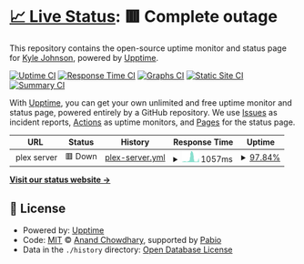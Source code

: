 # [📈 Live Status](https://mooseburgr.github.io/plex-upptime): <!--live status--> **🟥 Complete outage**

This repository contains the open-source uptime monitor and status page for [Kyle Johnson](https://kmj.wtf), powered by [Upptime](https://github.com/upptime/upptime).

[![Uptime CI](https://github.com/mooseburgr/plex-upptime/workflows/Uptime%20CI/badge.svg)](https://github.com/mooseburgr/plex-upptime/actions?query=workflow%3A%22Uptime+CI%22)
[![Response Time CI](https://github.com/mooseburgr/plex-upptime/workflows/Response%20Time%20CI/badge.svg)](https://github.com/mooseburgr/plex-upptime/actions?query=workflow%3A%22Response+Time+CI%22)
[![Graphs CI](https://github.com/mooseburgr/plex-upptime/workflows/Graphs%20CI/badge.svg)](https://github.com/mooseburgr/plex-upptime/actions?query=workflow%3A%22Graphs+CI%22)
[![Static Site CI](https://github.com/mooseburgr/plex-upptime/workflows/Static%20Site%20CI/badge.svg)](https://github.com/mooseburgr/plex-upptime/actions?query=workflow%3A%22Static+Site+CI%22)
[![Summary CI](https://github.com/mooseburgr/plex-upptime/workflows/Summary%20CI/badge.svg)](https://github.com/mooseburgr/plex-upptime/actions?query=workflow%3A%22Summary+CI%22)

With [Upptime](https://upptime.js.org), you can get your own unlimited and free uptime monitor and status page, powered entirely by a GitHub repository. We use [Issues](https://github.com/mooseburgr/plex-upptime/issues) as incident reports, [Actions](https://github.com/mooseburgr/plex-upptime/actions) as uptime monitors, and [Pages](https://mooseburgr.github.io/plex-upptime) for the status page.

<!--start: status pages-->
<!-- This summary is generated by Upptime (https://github.com/upptime/upptime) -->
<!-- Do not edit this manually, your changes will be overwritten -->
<!-- prettier-ignore -->
| URL | Status | History | Response Time | Uptime |
| --- | ------ | ------- | ------------- | ------ |
| <img alt="" src="https://app.plex.tv/desktop/favicon.ico" height="13"> plex server | 🟥 Down | [plex-server.yml](https://github.com/mooseburgr/plex-upptime/commits/HEAD/history/plex-server.yml) | <details><summary><img alt="Response time graph" src="./graphs/plex-server/response-time-week.png" height="20"> 1057ms</summary><br><a href="https://mooseburgr.github.io/plex-upptime/history/plex-server"><img alt="Response time 578" src="https://img.shields.io/endpoint?url=https%3A%2F%2Fraw.githubusercontent.com%2Fmooseburgr%2Fplex-upptime%2FHEAD%2Fapi%2Fplex-server%2Fresponse-time.json"></a><br><a href="https://mooseburgr.github.io/plex-upptime/history/plex-server"><img alt="24-hour response time 624" src="https://img.shields.io/endpoint?url=https%3A%2F%2Fraw.githubusercontent.com%2Fmooseburgr%2Fplex-upptime%2FHEAD%2Fapi%2Fplex-server%2Fresponse-time-day.json"></a><br><a href="https://mooseburgr.github.io/plex-upptime/history/plex-server"><img alt="7-day response time 1057" src="https://img.shields.io/endpoint?url=https%3A%2F%2Fraw.githubusercontent.com%2Fmooseburgr%2Fplex-upptime%2FHEAD%2Fapi%2Fplex-server%2Fresponse-time-week.json"></a><br><a href="https://mooseburgr.github.io/plex-upptime/history/plex-server"><img alt="30-day response time 559" src="https://img.shields.io/endpoint?url=https%3A%2F%2Fraw.githubusercontent.com%2Fmooseburgr%2Fplex-upptime%2FHEAD%2Fapi%2Fplex-server%2Fresponse-time-month.json"></a><br><a href="https://mooseburgr.github.io/plex-upptime/history/plex-server"><img alt="1-year response time 578" src="https://img.shields.io/endpoint?url=https%3A%2F%2Fraw.githubusercontent.com%2Fmooseburgr%2Fplex-upptime%2FHEAD%2Fapi%2Fplex-server%2Fresponse-time-year.json"></a></details> | <details><summary><a href="https://mooseburgr.github.io/plex-upptime/history/plex-server">97.84%</a></summary><a href="https://mooseburgr.github.io/plex-upptime/history/plex-server"><img alt="All-time uptime 96.40%" src="https://img.shields.io/endpoint?url=https%3A%2F%2Fraw.githubusercontent.com%2Fmooseburgr%2Fplex-upptime%2FHEAD%2Fapi%2Fplex-server%2Fuptime.json"></a><br><a href="https://mooseburgr.github.io/plex-upptime/history/plex-server"><img alt="24-hour uptime 87.49%" src="https://img.shields.io/endpoint?url=https%3A%2F%2Fraw.githubusercontent.com%2Fmooseburgr%2Fplex-upptime%2FHEAD%2Fapi%2Fplex-server%2Fuptime-day.json"></a><br><a href="https://mooseburgr.github.io/plex-upptime/history/plex-server"><img alt="7-day uptime 97.84%" src="https://img.shields.io/endpoint?url=https%3A%2F%2Fraw.githubusercontent.com%2Fmooseburgr%2Fplex-upptime%2FHEAD%2Fapi%2Fplex-server%2Fuptime-week.json"></a><br><a href="https://mooseburgr.github.io/plex-upptime/history/plex-server"><img alt="30-day uptime 95.53%" src="https://img.shields.io/endpoint?url=https%3A%2F%2Fraw.githubusercontent.com%2Fmooseburgr%2Fplex-upptime%2FHEAD%2Fapi%2Fplex-server%2Fuptime-month.json"></a><br><a href="https://mooseburgr.github.io/plex-upptime/history/plex-server"><img alt="1-year uptime 96.40%" src="https://img.shields.io/endpoint?url=https%3A%2F%2Fraw.githubusercontent.com%2Fmooseburgr%2Fplex-upptime%2FHEAD%2Fapi%2Fplex-server%2Fuptime-year.json"></a></details>

<!--end: status pages-->

[**Visit our status website →**](https://mooseburgr.github.io/plex-upptime)

## 📄 License

- Powered by: [Upptime](https://github.com/upptime/upptime)
- Code: [MIT](./LICENSE) © [Anand Chowdhary](https://anandchowdhary.com), supported by [Pabio](https://pabio.com)
- Data in the `./history` directory: [Open Database License](https://opendatacommons.org/licenses/odbl/1-0/)

